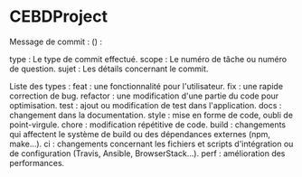 # CEBDProject

Message de commit : <type>(<scope>) : <sujet>

type : Le type de commit effectué.
scope : Le numéro de tâche ou numéro de question.
sujet : Les détails concernant le commit.

Liste des types :
feat : une fonctionnalité pour l'utilisateur.
fix : une rapide correction de bug.
refactor : une modification d'une partie du code pour optimisation.
test : ajout ou modification de test dans l'application.
docs : changement dans la documentation.
style : mise en forme de code, oubli de point-virgule.
chore : modification répétitive de code.
build : changements qui affectent le système de build ou des dépendances externes (npm, make...).
ci : changements concernant les fichiers et scripts d'intégration ou de configuration (Travis, Ansible, BrowserStack...).
perf : amélioration des performances.